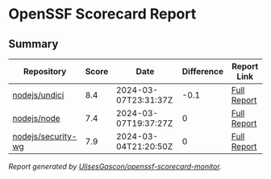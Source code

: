 # OpenSSF Scorecard Report

## Summary

| Repository | Score | Date | Difference | Report Link |
| -- | -- | -- | -- | -- |
| [nodejs/undici](https://github.com/nodejs/undici) | 8.4 | 2024-03-07T23:31:37Z | -0.1 | [Full Report](https://deps.dev/project/github/nodejs%2Fundici) |
| [nodejs/node](https://github.com/nodejs/node) | 7.4 | 2024-03-07T19:37:27Z | 0 | [Full Report](https://deps.dev/project/github/nodejs%2Fnode) |
| [nodejs/security-wg](https://github.com/nodejs/security-wg) | 7.9 | 2024-03-04T21:20:50Z | 0 | [Full Report](https://deps.dev/project/github/nodejs%2Fsecurity-wg) |

_Report generated by [UlisesGascon/openssf-scorecard-monitor](https://github.com/UlisesGascon/openssf-scorecard-monitor)._